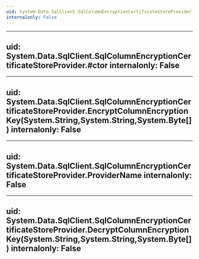 ```yaml
---
uid: System.Data.SqlClient.SqlColumnEncryptionCertificateStoreProvider
internalonly: False
---
```


---
uid: System.Data.SqlClient.SqlColumnEncryptionCertificateStoreProvider.#ctor
internalonly: False
---

---
uid: System.Data.SqlClient.SqlColumnEncryptionCertificateStoreProvider.EncryptColumnEncryptionKey(System.String,System.String,System.Byte[])
internalonly: False
---

---
uid: System.Data.SqlClient.SqlColumnEncryptionCertificateStoreProvider.ProviderName
internalonly: False
---

---
uid: System.Data.SqlClient.SqlColumnEncryptionCertificateStoreProvider.DecryptColumnEncryptionKey(System.String,System.String,System.Byte[])
internalonly: False
---
